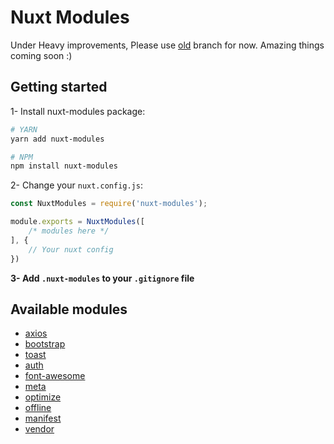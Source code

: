 # Nuxt Modules
Under Heavy improvements, Please use [old](https://github.com/fandogh/nuxt-modules/tree/old) branch for now.
Amazing things coming soon :) 

## Getting started

1- Install nuxt-modules package:
```bash
# YARN
yarn add nuxt-modules

# NPM
npm install nuxt-modules

```

2- Change your `nuxt.config.js`:

```js
const NuxtModules = require('nuxt-modules');

module.exports = NuxtModules([
    /* modules here */
], {
    // Your nuxt config
})
```

**3- Add `.nuxt-modules` to your `.gitignore` file**

## Available modules
- [axios](modules/axios)
- [bootstrap](modules/bootstrap-vue)
- [toast](modules/toast)
- [auth](modules/auth-store)
- [font-awesome](modules/font-awesome)
- [meta](modules/meta)
- [optimize](modules/optimize)
- [offline](modules/offline)
- [manifest](modules/manifest)
- [vendor](modules/vendor)







